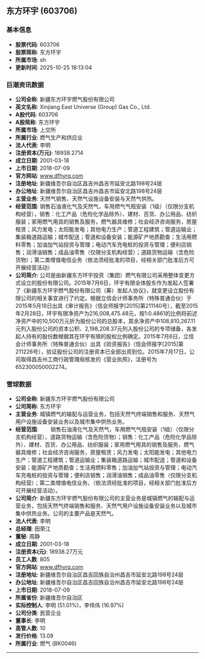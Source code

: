 ## 东方环宇 (603706)

### 基本信息

- **股票代码**: 603706
- **股票简称**: 东方环宇
- **所属市场**: sh
- **更新时间**: 2025-10-25 18:13:04

### 巨潮资讯数据

- **公司全称**: 新疆东方环宇燃气股份有限公司
- **英文名称**: Xinjiang East Universe (Group) Gas Co., Ltd.
- **A股代码**: 603706
- **A股简称**: 东方环宇
- **所属市场**: 上交所
- **所属行业**: 燃气生产和供应业
- **法人代表**: 李明
- **注册资本(万元)**: 18938.2714
- **成立日期**: 2001-03-18
- **上市日期**: 2018-07-09
- **官方网站**: www.dfhyrq.com
- **注册地址**: 新疆维吾尔自治区昌吉州昌吉市延安北路198号24层
- **办公地址**: 新疆维吾尔自治区昌吉州昌吉市延安北路198号24层
- **主营业务**: 天然气销售、天然气设施设备安装与天然气供热。
- **经营范围**: 销售石油液化气及天然气，车用燃气气瓶安装（1级）（仅限分支机构经营），销售：化工产品（危险化学品除外）、建材、百货、办公用品、纺织服装；家用燃气用具的销售及服务，燃气器具维修；社会经济咨询服务，房屋租赁；风力发电；太阳能发电；其他电力生产；管道工程建筑；管道运输业；集装箱道路运输；城市配送；管道和设备安装；能源矿产地质勘查；生活用燃料零售；加油加气站投资与管理；电动汽车充电桩的投资与管理；便利店销售；润滑油销售；成品油零售（仅限分支机构经营）；道路货物运输（含危险货物）；第二类增值电信业务（依法须经批准的项目，经相关部门批准后方可开展经营活动）
- **公司简介**: 公司是由新疆东方环宇投资（集团）燃气有限公司采用整体变更方式设立的股份有限公司。2015年7月6日，环宇有限全体股东作为发起人签署了《新疆东方环宇燃气股份有限公司（筹）发起人协议》，就变更设立股份有限公司的相关事宜进行了约定。根据立信会计师事务所（特殊普通合伙）于2015年5月18日出具《审计报告》（信会师报字[2015]第211140号），截至2015年2月28日，环宇有限净资产为216,008,475.48元，按1:0.4861的比例将前述净资产中的10,500万元折为股份公司的总股本，其余净资产中108,810,267.11元列入股份公司的资本公积、2,198,208.37元列入股份公司的专项储备，各发起人持有的股份数根据其在环宇有限的股权比例确定。2015年7月6日，立信会计师事务所（特殊普通合伙）出具《验资报告》（信会师报字[2015]第211226号），验证股份公司的注册资本已全部出资到位。2015年7月17日，公司取得昌吉州工商行政管理局核发的《营业执照》，注册号为652300050002274。

### 雪球数据

- **公司全称**: 新疆东方环宇燃气股份有限公司
- **公司简称**: 东方环宇
- **主营业务**: 城镇燃气的输配与运营业务，包括天然气终端销售和服务、天然气用户设施设备安装业务以及城市集中供热业务。
- **经营范围**: 　　销售石油液化气及天然气，车用燃气气瓶安装（1级）（仅限分支机构经营），道路货物运输（含危险货物）；销售：化工产品（危险化学品除外）、建材、百货、办公用品、纺织服装；家用燃气用具的销售及服务，燃气器具维修；社会经济咨询服务，房屋租赁；风力发电；太阳能发电；其他电力生产；管道工程建筑；管道运输业；集装箱道路运输；城市配送；管道和设备安装；能源矿产地质勘查；生活用燃料零售；加油加气站投资与管理；电动汽车充电桩的投资与管理；便利店销售；润滑油销售；成品油零售（仅限分支机构经营）；第二类增值电信业务。（依法须经批准的项目，经相关部门批准后方可开展经营活动）。
- **公司简介**: 新疆东方环宇燃气股份有限公司的主营业务是城镇燃气的输配与运营业务，包括天然气终端销售和服务、天然气用户设施设备安装业务以及城市集中供热业务。公司的主要产品是天然气。
- **法人代表**: 李明
- **总经理**: 田荣江
- **董秘**: 周静
- **成立日期**: 2001-03-18
- **注册资本(元)**: 18938.27万元
- **员工人数**: 805
- **官方网站**: www.dfhyrq.com
- **注册地址**: 新疆维吾尔自治区昌吉回族自治州昌吉市延安北路198号24层
- **办公地址**: 新疆维吾尔自治区昌吉回族自治州昌吉市延安北路198号24层
- **上市日期**: 2018-07-09
- **所属省份**: 新疆维吾尔自治区
- **实际控制人**: 李明 (51.01%)，李伟伟 (16.97%)
- **公司分类**: 民营企业
- **董事长**: 李明
- **高管人数**: 10
- **发行价格**: 13.09
- **所属行业**: 燃气 (BK0046)

---